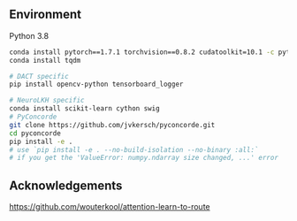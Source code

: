 
## Environment

Python 3.8

```bash
conda install pytorch==1.7.1 torchvision==0.8.2 cudatoolkit=10.1 -c pytorch
conda install tqdm

# DACT specific
pip install opencv-python tensorboard_logger

# NeuroLKH specific
conda install scikit-learn cython swig
# PyConcorde
git clone https://github.com/jvkersch/pyconcorde.git
cd pyconcorde
pip install -e .
# use `pip install -e . --no-build-isolation --no-binary :all:`
# if you get the 'ValueError: numpy.ndarray size changed, ...' error
```

## Acknowledgements

https://github.com/wouterkool/attention-learn-to-route
